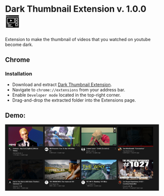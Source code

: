 
#  Dark Thumbnail Extension v. 1.0.0 <img src="https://github.com/RegusAl/Dark-Thumbnail-Extension/blob/main/icons/dark_extension_48.png">
 
Extension to make the thumbnail of videos that you watched on youtube become dark.


## Chrome

### Installation

- Download and extract [Dark Thumbnail Extension](https://github.com/RegusAl/Dark-Thumbnail-Extension/archive/main.zip).
- Navigate to `chrome://extensions` from your address bar.
- Enable `Developer mode` located in the top-right corner.
- Drag-and-drop the extracted folder into the Extensions page.

## Demo: 


<div align="center">
<img src="https://github.com/RegusAl/Dark-Thumbnail-Extension/blob/main/demo.PNG">
</div>

